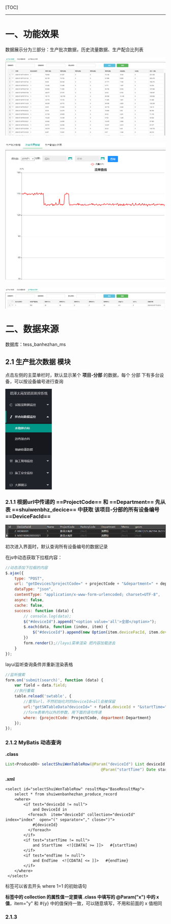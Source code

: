 [TOC]



---





# 一、功能效果

数据展示分为三部分：生产批次数据，历史流量数据、生产配合比列表

![image-20200721161104490](../images/水稳/image-20200721161104490.png)

![image-20200721161202348](../images/水稳/image-20200721161202348.png)

![image-20200721161308476](../images/水稳/image-20200721161308476.png)



# 二、数据来源

数据库：tess_banhezhan_ms

## 2.1 生产批次数据     模块

点击左侧的主菜单栏时，默认显示某个 **项目-分部** 的数据，每个 分部 下有多台设备，可以按设备编号进行查询

<img src="../images/水稳/image-20200721162336793.png" alt="image-20200721162336793" style="zoom:67%;" />

### 2.1.1	根据url中传递的 ==ProjectCode== 和 ==Department==	先从表	==shuiwenbhz_decice==	中获取 该项目-分部的所有设备编号	==DeviceFacId==

![image-20200721171148553](../images/水稳/image-20200721171148553.png)

初次进入界面时，默认查询所有设备编号的数据记录

在js中动态获取下拉框内容：

```js
//动态添加下拉框的内容
$.ajax({
    type: "POST",
    url: "getDevices?projectCode=" + projectCode + "&department=" + department,
    dataType: "json",
    contentType: "application/x-www-form-urlencoded; charset=UTF-8",
    async: false,
    cache: false,
    success: function (data) {
        // console.log(data);
        $("#deviceId").append("<option value='all'>全部</option>");
        $.each(data, function (index, item) {
            $("#deviceId").append(new Option(item.deviceFacId, item.deviceFacId));//往下拉菜单里添加元素
        })
        form.render();//layui菜单渲染 把内容加载进去
    }
});
```

layui监听查询条件并重新渲染表格

```javascript
//监听搜索
form.on('submit(search)', function (data) {
	var field = data.field;
	//执行重载
	table.reload('swtable', {
        //重写url，不然初始化时的deviceId=all会被保留
        url:"getSWTableData?deviceId=" + field.deviceId + "&startTime=" + field.startTime + "&endTime=" + field.endTime,
        //form表单内以外的参数，用下面的语句传递
        where: {projectCode: ProjectCode, department:Department}
    });
});
```





### 2.1.2	MyBatis 动态查询

**.class**

```java
List<ProduceDO> selectShuiWenTableRow(@Param("deviceId") List deviceId,
                                          @Param("startTime") Date startTime, @Param("endTime") Date endTime);
```

**.xml**

```mysql
<select id="selectShuiWenTableRow" resultMap="BaseResultMap">
    select * from shuiwenbanhezhan_produce_record
    <where>
        <if test="deviceId != null">
            and DeviceId in
          <foreach  item="deviceId" collection="deviceId" index="index"  open="(" separator="," close=")">
            #{deviceId}
          </foreach>
        </if>
        <if test="startTime != null">
            and StartTime  <![CDATA[ >= ]]>   #{startTime}
        </if>
        <if test="endTime != null">
            and EndTime  <![CDATA[ <= ]]>   #{endTime}
        </if>
    </where>
 </select>
```

<where> 标签可以省去开头 where 1=1 的初始语句

**<foreach> 标签中的 collection 的属性值一定要填 .class 中填写的 @Param("x") 中的 x 值**，item="y" 和 #{y} 中的值保持一致，可以随意填写，不用和前面的 x 值相同



### 2.1.3	



